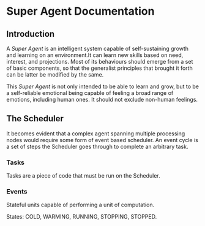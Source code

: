 # Super Agent Documentation

## Introduction
A *Super Agent* is an intelligent system capable of self-sustaining growth and learning on an environment.It can learn new skills based on need, interest, and projections. Most of its behaviours should emerge from a set of basic components, so that the generalist principles that brought it forth can be latter be modified by the same.

This *Super Agent* is not only intended to be able to learn and grow, but to be a self-reliable emotional being capable of feeling a broad range of emotions, including human ones. It should not exclude non-human feelings.

## The Scheduler
It becomes evident that a complex agent spanning multiple processing nodes would require some form of event based scheduler. An event cycle is a set of steps the Scheduler goes through to complete an arbitrary task.

### Tasks
Tasks are a piece of code that must be run on the Scheduler.

### Events
Stateful units capable of performing a unit of computation.

States: COLD, WARMING, RUNNING, STOPPING, STOPPED.
